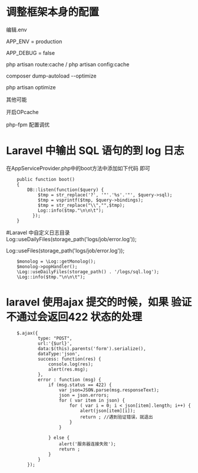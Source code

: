 
# 调整框架本身的配置

编辑.env

APP_ENV = production

APP_DEBUG = false

php artisan route:cache / php artisan config:cache

composer dump-autoload --optimize

php artisan optimize

其他可能

开启OPcache

php-fpm 配置调优

# Laravel 中输出 SQL 语句的到 log 日志

在AppServiceProvider.php中的boot方法中添加如下代码 即可

```
    public function boot()
    {
        DB::listen(function($query) {
            $tmp = str_replace('?', '"'.'%s'.'"', $query->sql);
            $tmp = vsprintf($tmp, $query->bindings);
            $tmp = str_replace("\\","",$tmp);
            Log::info($tmp."\n\n\t");
          });
    }
```
#Laravel 中自定义日志目录
Log::useDailyFiles(storage_path('logs/job/error.log'));

Log::useFiles(storage_path('logs/job/error.log'));
 
```
    $monolog = \Log::getMonolog();
    $monolog->popHandler();
    \Log::useDailyFiles(storage_path() . '/logs/sql.log');
    \Log::info($tmp."\n\n\t");
```

# laravel 使用ajax 提交的时候，如果 验证不通过会返回422 状态的处理
```
    $.ajax({        
            type: "POST",
            url:'{$url}',
            data:$(this).parents('form').serialize(),
            dataType:'json',
            success: function(res) {
                console.log(res);
                alert(res.msg);
            },
            error : function (msg) {   
                if (msg.status == 422) {
                    var json=JSON.parse(msg.responseText);
                    json = json.errors;                      
                    for ( var item in json) {
                        for ( var i = 0; i < json[item].length; i++) {
                            alert(json[item][i]);
                            return ; //遇到验证错误，就退出
                        }
                    }
                   
                } else {
                    alert('服务器连接失败');
                    return ;
                }
            }
        });
```